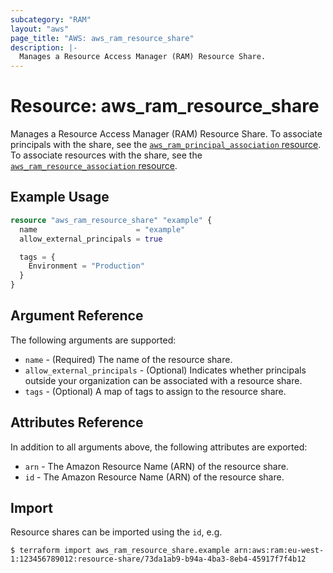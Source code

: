 ```yaml
---
subcategory: "RAM"
layout: "aws"
page_title: "AWS: aws_ram_resource_share"
description: |-
  Manages a Resource Access Manager (RAM) Resource Share.
---
```


# Resource: aws_ram_resource_share

Manages a Resource Access Manager (RAM) Resource Share. To associate principals with the share, see the [`aws_ram_principal_association` resource](/docs/providers/aws/r/ram_principal_association.html). To associate resources with the share, see the [`aws_ram_resource_association` resource](/docs/providers/aws/r/ram_resource_association.html).

## Example Usage

```terraform
resource "aws_ram_resource_share" "example" {
  name                      = "example"
  allow_external_principals = true

  tags = {
    Environment = "Production"
  }
}
```

## Argument Reference

The following arguments are supported:

* `name` - (Required) The name of the resource share.
* `allow_external_principals` - (Optional) Indicates whether principals outside your organization can be associated with a resource share.
* `tags` - (Optional) A map of tags to assign to the resource share.

## Attributes Reference

In addition to all arguments above, the following attributes are exported:

* `arn` - The Amazon Resource Name (ARN) of the resource share.
* `id` - The Amazon Resource Name (ARN) of the resource share.

## Import

Resource shares can be imported using the `id`, e.g.

```
$ terraform import aws_ram_resource_share.example arn:aws:ram:eu-west-1:123456789012:resource-share/73da1ab9-b94a-4ba3-8eb4-45917f7f4b12
```
